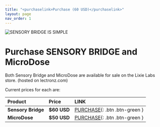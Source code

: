 ```yaml
---
title: "<purchaselink>Purchase (60 USD)</purchaselink>"
layout: page
nav_order: 1
---
```


![SENSORY BRIDGE IS SIMPLE](https://github.com/connornishijima/sensory_bridge_docs/blob/main/img/purchase.jpg?raw=true)

# Purchase SENSORY BRIDGE and MicroDose

Both Sensory Bridge and MicroDose are available for sale on the Lixie Labs store. (hosted on lectronz.com)

Current prices for each are:

| Product               | Price          |  LINK                                                                                                          |
|:----------------------|:---------------|:---------------------------------------------------------------------------------------------------------------|
| **Sensory Bridge**    |  **$60 USD**   | [PURCHASE](https://lectronz.com/products/sensory-bridge-an-advanced-led-music-visualizer){: .btn .btn-green }  |
| **MicroDose**         |  **$50 USD**   | [PURCHASE](https://lectronz.com/products/microdose){: .btn .btn-green }                                        |
